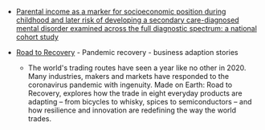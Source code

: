 

* [Parental income as a marker for socioeconomic position during childhood and later risk of developing a secondary care-diagnosed mental disorder examined across the full diagnostic spectrum: a national cohort study](https://bmcmedicine.biomedcentral.com/articles/10.1186/s12916-020-01794-5)

* [Road to Recovery](https://www.bbc.com/future/bespoke/made-on-earth/index.html) - Pandemic recovery - business adaption stories
    * The world's trading routes have seen a year like no other in 2020. Many industries, makers and markets have responded to the coronavirus pandemic with ingenuity. Made on Earth: Road to Recovery, explores how the trade in eight everyday products are adapting – from bicycles to whisky, spices to semiconductors – and how resilience and innovation are redefining the way the world trades.
